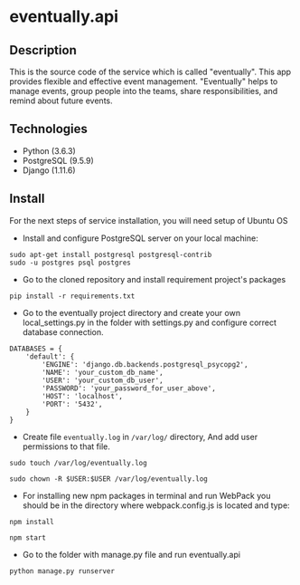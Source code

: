 # eventually.api

## Description
This is the source code of the service which is called "eventually". This app provides flexible and effective event management. "Eventually" helps to manage events, group people into the teams, share responsibilities, and remind about future events.

## Technologies
* Python (3.6.3)
* PostgreSQL (9.5.9)
* Django (1.11.6)

## Install
For the next steps of service installation, you will need setup of Ubuntu OS

* Install and configure PostgreSQL server on your local machine:
```
sudo apt-get install postgresql postgresql-contrib
sudo -u postgres psql postgres
```

* Go to the cloned repository and install requirement project's packages
```
pip install -r requirements.txt
```

* Go to the eventually project directory and create your own local_settings.py in the folder with settings.py and configure correct database connection.
```
DATABASES = {
    'default': {
        'ENGINE': 'django.db.backends.postgresql_psycopg2',
        'NAME': 'your_custom_db_name',
        'USER': 'your_custom_db_user',
        'PASSWORD': 'your_password_for_user_above',
        'HOST': 'localhost',
        'PORT': '5432',
    }
}

```

* Create file `eventually.log` in `/var/log/` directory, And add user permissions to that file.
```
sudo touch /var/log/eventually.log

sudo chown -R $USER:$USER /var/log/eventually.log
```

* For installing new npm packages in terminal and run WebPack you should be in the directory where webpack.config.js is located and type:
```
npm install

npm start
```

* Go to the folder with manage.py file and run eventually.api
```
python manage.py runserver
```
